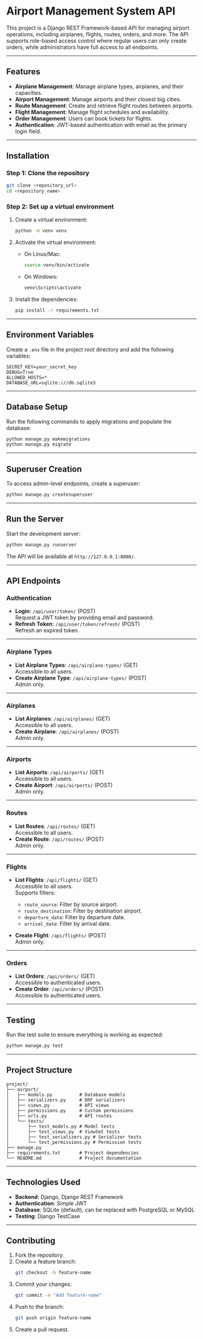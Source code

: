 
# Airport Management System API

This project is a Django REST Framework-based API for managing airport operations, including airplanes, flights, routes, orders, and more. The API supports role-based access control where regular users can only create orders, while administrators have full access to all endpoints.

---

## **Features**

- **Airplane Management**: Manage airplane types, airplanes, and their capacities.
- **Airport Management**: Manage airports and their closest big cities.
- **Route Management**: Create and retrieve flight routes between airports.
- **Flight Management**: Manage flight schedules and availability.
- **Order Management**: Users can book tickets for flights.
- **Authentication**: JWT-based authentication with email as the primary login field.

---

## **Installation**

### **Step 1: Clone the repository**

```bash
git clone <repository_url>
cd <repository_name>
```

### **Step 2: Set up a virtual environment**

1. Create a virtual environment:
   ```bash
   python -m venv venv
   ```

2. Activate the virtual environment:
   - On Linux/Mac:
     ```bash
     source venv/bin/activate
     ```
   - On Windows:
     ```bash
     venv\Scripts\activate
     ```

3. Install the dependencies:
   ```bash
   pip install -r requirements.txt
   ```

---

## **Environment Variables**

Create a `.env` file in the project root directory and add the following variables:

```env
SECRET_KEY=your_secret_key
DEBUG=True
ALLOWED_HOSTS=*
DATABASE_URL=sqlite:///db.sqlite3
```

---

## **Database Setup**

Run the following commands to apply migrations and populate the database:

```bash
python manage.py makemigrations
python manage.py migrate
```

---

## **Superuser Creation**

To access admin-level endpoints, create a superuser:

```bash
python manage.py createsuperuser
```

---

## **Run the Server**

Start the development server:

```bash
python manage.py runserver
```

The API will be available at `http://127.0.0.1:8000/`.

---

## **API Endpoints**

### **Authentication**

- **Login**: `/api/user/token/` (POST)  
  Request a JWT token by providing email and password.  
- **Refresh Token**: `/api/user/token/refresh/` (POST)  
  Refresh an expired token.

---

### **Airplane Types**

- **List Airplane Types**: `/api/airplane-types/` (GET)  
  Accessible to all users.
- **Create Airplane Type**: `/api/airplane-types/` (POST)  
  Admin only.

---

### **Airplanes**

- **List Airplanes**: `/api/airplanes/` (GET)  
  Accessible to all users.
- **Create Airplane**: `/api/airplanes/` (POST)  
  Admin only.

---

### **Airports**

- **List Airports**: `/api/airports/` (GET)  
  Accessible to all users.
- **Create Airport**: `/api/airports/` (POST)  
  Admin only.

---

### **Routes**

- **List Routes**: `/api/routes/` (GET)  
  Accessible to all users.
- **Create Route**: `/api/routes/` (POST)  
  Admin only.

---

### **Flights**

- **List Flights**: `/api/flights/` (GET)  
  Accessible to all users.  
  Supports filters:
  - `route_source`: Filter by source airport.
  - `route_destination`: Filter by destination airport.
  - `departure_date`: Filter by departure date.
  - `arrival_date`: Filter by arrival date.

- **Create Flight**: `/api/flights/` (POST)  
  Admin only.

---

### **Orders**

- **List Orders**: `/api/orders/` (GET)  
  Accessible to authenticated users.  
- **Create Order**: `/api/orders/` (POST)  
  Accessible to authenticated users.

---

## **Testing**

Run the test suite to ensure everything is working as expected:

```bash
python manage.py test
```

---

## **Project Structure**

```
project/
├── airport/
│   ├── models.py          # Database models
│   ├── serializers.py     # DRF serializers
│   ├── views.py           # API views
│   ├── permissions.py     # Custom permissions
│   ├── urls.py            # API routes
│   └── tests/
│       ├── test_models.py # Model tests
│       ├── test_views.py  # ViewSet tests
│       ├── test_serializers.py # Serializer tests
│       └── test_permissions.py # Permission tests
├── manage.py
├── requirements.txt       # Project dependencies
└── README.md              # Project documentation
```

---

## **Technologies Used**

- **Backend**: Django, Django REST Framework
- **Authentication**: Simple JWT
- **Database**: SQLite (default), can be replaced with PostgreSQL or MySQL
- **Testing**: Django TestCase

---

## **Contributing**

1. Fork the repository.
2. Create a feature branch:
   ```bash
   git checkout -b feature-name
   ```
3. Commit your changes:
   ```bash
   git commit -m "Add feature-name"
   ```
4. Push to the branch:
   ```bash
   git push origin feature-name
   ```
5. Create a pull request.
